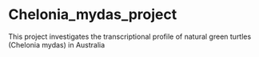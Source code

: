 # Chelonia_mydas_project
This project investigates the transcriptional profile of natural green turtles (Chelonia mydas) in Australia
